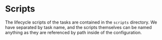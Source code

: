 # Scripts

The lifecycle scripts of the tasks are contained in the `scripts` directory. 
We have separated by task name, and the scripts themselves can be named anything 
as they are referenced by path inside of the configuration.